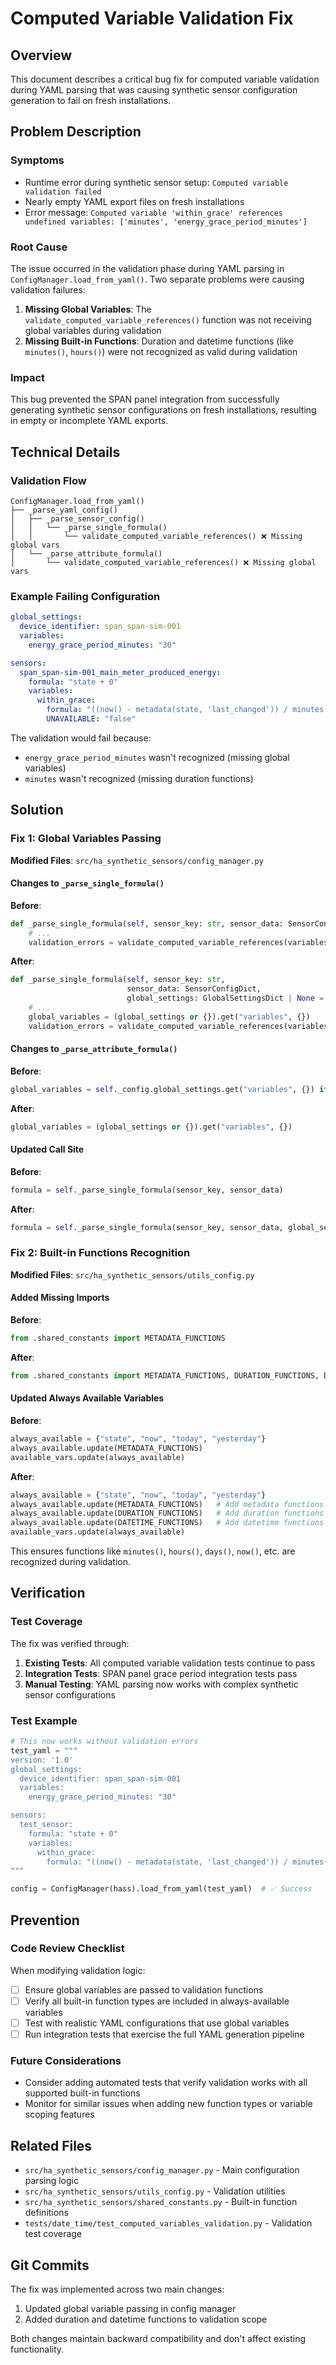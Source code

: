 # Computed Variable Validation Fix

## Overview

This document describes a critical bug fix for computed variable validation during YAML parsing that was causing synthetic
sensor configuration generation to fail on fresh installations.

## Problem Description

### Symptoms

- Runtime error during synthetic sensor setup: `Computed variable validation failed`
- Nearly empty YAML export files on fresh installations
- Error message:
  `Computed variable 'within_grace' references undefined variables: ['minutes', 'energy_grace_period_minutes']`

### Root Cause

The issue occurred in the validation phase during YAML parsing in `ConfigManager.load_from_yaml()`. Two separate problems
were causing validation failures:

1. **Missing Global Variables**: The `validate_computed_variable_references()` function was not receiving global variables
   during validation
2. **Missing Built-in Functions**: Duration and datetime functions (like `minutes()`, `hours()`) were not recognized as valid
   during validation

### Impact

This bug prevented the SPAN panel integration from successfully generating synthetic sensor configurations on fresh
installations, resulting in empty or incomplete YAML exports.

## Technical Details

### Validation Flow

```text
ConfigManager.load_from_yaml()
├── _parse_yaml_config()
│   ├── _parse_sensor_config()
│   │   └── _parse_single_formula()
│   │       └── validate_computed_variable_references() ❌ Missing global vars
│   └── _parse_attribute_formula()
│       └── validate_computed_variable_references() ❌ Missing global vars
```

### Example Failing Configuration

```yaml
global_settings:
  device_identifier: span_span-sim-001
  variables:
    energy_grace_period_minutes: "30"

sensors:
  span_span-sim-001_main_meter_produced_energy:
    formula: "state + 0"
    variables:
      within_grace:
        formula: "((now() - metadata(state, 'last_changed')) / minutes(1)) < energy_grace_period_minutes"
        UNAVAILABLE: "false"
```

The validation would fail because:

- `energy_grace_period_minutes` wasn't recognized (missing global variables)
- `minutes` wasn't recognized (missing duration functions)

## Solution

### Fix 1: Global Variables Passing

**Modified Files**: `src/ha_synthetic_sensors/config_manager.py`

#### Changes to `_parse_single_formula()`

**Before**:

```python
def _parse_single_formula(self, sensor_key: str, sensor_data: SensorConfigDict) -> FormulaConfig:
    # ...
    validation_errors = validate_computed_variable_references(variables, sensor_key)
```

**After**:

```python
def _parse_single_formula(self, sensor_key: str,
                          sensor_data: SensorConfigDict,
                          global_settings: GlobalSettingsDict | None = None) -> FormulaConfig:
    # ...
    global_variables = (global_settings or {}).get("variables", {})
    validation_errors = validate_computed_variable_references(variables, sensor_key, global_variables)
```

#### Changes to `_parse_attribute_formula()`

**Before**:

```python
global_variables = self._config.global_settings.get("variables", {}) if self._config else {}
```

**After**:

```python
global_variables = (global_settings or {}).get("variables", {})
```

#### Updated Call Site

**Before**:

```python
formula = self._parse_single_formula(sensor_key, sensor_data)
```

**After**:

```python
formula = self._parse_single_formula(sensor_key, sensor_data, global_settings)
```

### Fix 2: Built-in Functions Recognition

**Modified Files**: `src/ha_synthetic_sensors/utils_config.py`

#### Added Missing Imports

**Before**:

```python
from .shared_constants import METADATA_FUNCTIONS
```

**After**:

```python
from .shared_constants import METADATA_FUNCTIONS, DURATION_FUNCTIONS, DATETIME_FUNCTIONS
```

#### Updated Always Available Variables

**Before**:

```python
always_available = {"state", "now", "today", "yesterday"}
always_available.update(METADATA_FUNCTIONS)
available_vars.update(always_available)
```

**After**:

```python
always_available = {"state", "now", "today", "yesterday"}
always_available.update(METADATA_FUNCTIONS)   # Add metadata functions
always_available.update(DURATION_FUNCTIONS)   # Add duration functions
always_available.update(DATETIME_FUNCTIONS)   # Add datetime functions
available_vars.update(always_available)
```

This ensures functions like `minutes()`, `hours()`, `days()`, `now()`, etc. are recognized during validation.

## Verification

### Test Coverage

The fix was verified through:

1. **Existing Tests**: All computed variable validation tests continue to pass
2. **Integration Tests**: SPAN panel grace period integration tests pass
3. **Manual Testing**: YAML parsing now works with complex synthetic sensor configurations

### Test Example

```python
# This now works without validation errors
test_yaml = """
version: '1.0'
global_settings:
  device_identifier: span_span-sim-001
  variables:
    energy_grace_period_minutes: "30"

sensors:
  test_sensor:
    formula: "state + 0"
    variables:
      within_grace:
        formula: "((now() - metadata(state, 'last_changed')) / minutes(1)) < energy_grace_period_minutes"
"""

config = ConfigManager(hass).load_from_yaml(test_yaml)  # ✅ Success
```

## Prevention

### Code Review Checklist

When modifying validation logic:

- [ ] Ensure global variables are passed to validation functions
- [ ] Verify all built-in function types are included in always-available variables
- [ ] Test with realistic YAML configurations that use global variables
- [ ] Run integration tests that exercise the full YAML generation pipeline

### Future Considerations

- Consider adding automated tests that verify validation works with all supported built-in functions
- Monitor for similar issues when adding new function types or variable scoping features

## Related Files

- `src/ha_synthetic_sensors/config_manager.py` - Main configuration parsing logic
- `src/ha_synthetic_sensors/utils_config.py` - Validation utilities
- `src/ha_synthetic_sensors/shared_constants.py` - Built-in function definitions
- `tests/date_time/test_computed_variables_validation.py` - Validation test coverage

## Git Commits

The fix was implemented across two main changes:

1. Updated global variable passing in config manager
2. Added duration and datetime functions to validation scope

Both changes maintain backward compatibility and don't affect existing functionality.
